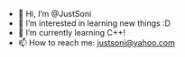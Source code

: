 - 👋 Hi, I’m @JustSoni
- 👀 I’m interested in learning new things :D
- 🌱 I’m currently learning C++!
- 📫 How to reach me: justsoni@yahoo.com

<!---
JustSoni/JustSoni is a ✨ special ✨ repository because its `README.md` (this file) appears on your GitHub profile.
You can click the Preview link to take a look at your changes.
--->
